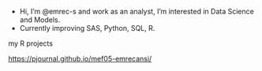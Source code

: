- Hi, I’m @emrec-s and work as an analyst, I’m interested in Data Science and Models. 
- Currently improving SAS, Python, SQL, R.

<!---
emrec-s/emrec-s is a ✨ special ✨ repository because its `README.md` (this file) appears on your GitHub profile.
You can click the Preview link to take a look at your changes.
--->

my R projects

https://pjournal.github.io/mef05-emrecansi/
